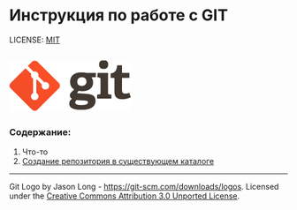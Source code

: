 # Инструкция по работе с GIT

LICENSE: [MIT](./license.md)

![](./assets/logo@2x.png)
---
### Содержание:
1. Что-то
2. [Создание репозитория в существующем каталоге](./repo_in_existing_folder.md)
---
Git Logo by Jason Long - https://git-scm.com/downloads/logos. 
Licensed under the [Creative Commons Attribution 3.0 Unported License](https://creativecommons.org/licenses/by/3.0/).